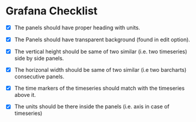 # Grafana Checklist
- [x] The panels should have proper heading with units.
- [x] The Panels should have transparent background (found in edit option).
- [x] The vertical height should be same of two similar (i.e. two timeseries) side by side panels.
- [x] The horizonal width should be same of two similar (i.e two barcharts) consecutive panels.
- [x] The time markers of the timeseries should match with the timeseries above it.
- [x] The units should be there inside the panels (i.e. axis in case of timeseries)


